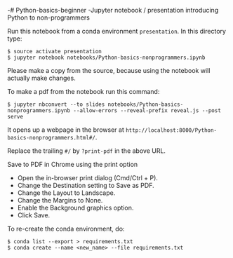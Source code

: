 -# Python-basics-beginner
-Jupyter notebook / presentation introducing Python to non-programmers

Run this notebook from a conda environment `presentation`.
In this directory type:

```
$ source activate presentation
$ jupyter notebook notebooks/Python-basics-nonprogrammers.ipynb
```

Please make a copy from the source, because using the notebook will
actually make changes.

To make a pdf from the notebook run thіs command:
```
$ jupyter nbconvert --to slides notebooks/Python-basics-nonprogrammers.ipynb --allow-errors --reveal-prefix reveal.js --post serve
```
It opens up a webpage in the browser at 
`http://localhost:8000/Python-basics-nonprogrammers.html#/`.

Replace the trailing `#/` by `?print-pdf` in the above URL.

Save to PDF in Chrome using the print option
- Open the in-browser print dialog (Cmd/Ctrl + P).
- Change the Destination setting to Save as PDF.
- Change the Layout to Landscape.
- Change the Margins to None.
- Enable the Background graphics option.
- Click Save.

To re-create the conda environment, do:
```
$ conda list --export > requirements.txt
$ conda create --name <new_name> --file requirements.txt
```

